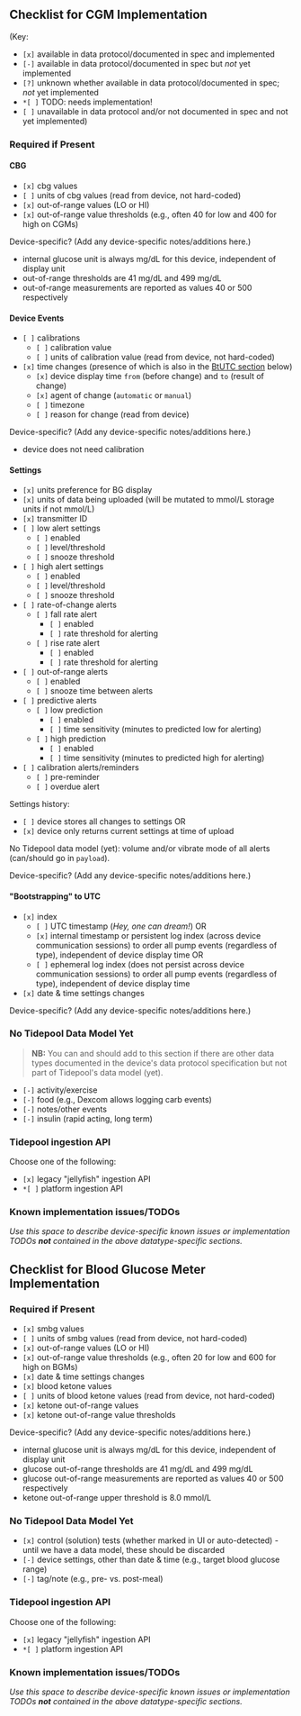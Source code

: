 ## Checklist for CGM Implementation

(Key:

 - `[x]` available in data protocol/documented in spec and implemented
 - `[-]` available in data protocol/documented in spec but *not* yet implemented
 - `[?]` unknown whether available in data protocol/documented in spec; *not* yet implemented
 - `*[ ]` TODO: needs implementation!
 - `[ ]` unavailable in data protocol and/or not documented in spec and not yet implemented)

### Required if Present

#### CBG

  - `[x]` cbg values
  - `[ ]` units of cbg values (read from device, not hard-coded)
  - `[x]` out-of-range values (LO or HI)
  - `[x]` out-of-range value thresholds (e.g., often 40 for low and 400 for high on CGMs)

Device-specific? (Add any device-specific notes/additions here.)
  - internal glucose unit is always mg/dL for this device, independent of display unit
  - out-of-range thresholds are 41 mg/dL and 499 mg/dL
  - out-of-range measurements are reported as values 40 or 500 respectively

#### Device Events
  - `[ ]` calibrations
    - `[ ]` calibration value
    - `[ ]` units of calibration value (read from device, not hard-coded)
  - `[x]` time changes (presence of which is also in the [BtUTC section](#bootstrapping-to-utc) below)
    - `[x]` device display time `from` (before change) and `to` (result of change)
    - `[x]` agent of change (`automatic` or `manual`)
    - `[ ]` timezone
    - `[ ]` reason for change (read from device)

Device-specific? (Add any device-specific notes/additions here.)
  - device does not need calibration

#### Settings

  - `[x]` units preference for BG display
  - `[x]` units of data being uploaded (will be mutated to mmol/L storage units if not mmol/L)
  - `[x]` transmitter ID
  - `[ ]` low alert settings
    - `[ ]` enabled
    - `[ ]` level/threshold
    - `[ ]` snooze threshold
  - `[ ]` high alert settings
    - `[ ]` enabled
    - `[ ]` level/threshold
    - `[ ]` snooze threshold
  - `[ ]` rate-of-change alerts
    - `[ ]` fall rate alert
        - `[ ]` enabled
        - `[ ]` rate threshold for alerting
    - `[ ]` rise rate alert
        - `[ ]` enabled
        - `[ ]` rate threshold for alerting
  - `[ ]` out-of-range alerts
    - `[ ]` enabled
    - `[ ]` snooze time between alerts
  - `[ ]` predictive alerts
    - `[ ]` low prediction
        - `[ ]` enabled
        - `[ ]` time sensitivity (minutes to predicted low for alerting)
    - `[ ]` high prediction
        - `[ ]` enabled
        - `[ ]` time sensitivity (minutes to predicted high for alerting)
  - `[ ]` calibration alerts/reminders
    - `[ ]` pre-reminder
    - `[ ]` overdue alert

Settings history:

  - `[ ]` device stores all changes to settings OR
  - `[x]` device only returns current settings at time of upload

No Tidepool data model (yet): volume and/or vibrate mode of all alerts (can/should go in `payload`).

Device-specific? (Add any device-specific notes/additions here.)

#### "Bootstrapping" to UTC

  - `[x]` index
    - `[ ]` UTC timestamp (*Hey, one can dream!*) OR
    - `[x]` internal timestamp or persistent log index (across device communication sessions) to order all pump events (regardless of type), independent of device display time OR
    - `[ ]` ephemeral log index (does not persist across device communication sessions) to order all pump events (regardless of type), independent of device display time
  - `[x]` date & time settings changes

Device-specific? (Add any device-specific notes/additions here.)

### No Tidepool Data Model Yet

> **NB:** You can and should add to this section if there are other data types documented in the device's data protocol specification but not part of Tidepool's data model (yet).

  - `[-]` activity/exercise
  - `[-]` food (e.g., Dexcom allows logging carb events)
  - `[-]` notes/other events
  - `[-]` insulin (rapid acting, long term)

### Tidepool ingestion API

Choose one of the following:

  - `[x]` legacy "jellyfish" ingestion API
  - `*[ ]` platform ingestion API

### Known implementation issues/TODOs

*Use this space to describe device-specific known issues or implementation TODOs **not** contained in the above datatype-specific sections.*


## Checklist for Blood Glucose Meter Implementation

### Required if Present

- `[x]` smbg values
- `[ ]` units of smbg values (read from device, not hard-coded)
- `[x]` out-of-range values (LO or HI)
- `[x]` out-of-range value thresholds (e.g., often 20 for low and 600 for high on BGMs)
- `[x]` date & time settings changes
- `[x]` blood ketone values
- `[ ]` units of blood ketone values (read from device, not hard-coded)
- `[x]` ketone out-of-range values
- `[x]` ketone out-of-range value thresholds

Device-specific? (Add any device-specific notes/additions here.)
  - internal glucose unit is always mg/dL for this device, independent of display unit
  - glucose out-of-range thresholds are 41 mg/dL and 499 mg/dL
  - glucose out-of-range measurements are reported as values 40 or 500 respectively
  - ketone out-of-range upper threshold is 8.0 mmol/L

### No Tidepool Data Model Yet

- `[x]` control (solution) tests (whether marked in UI or auto-detected) - until we have a data model, these should be discarded
- `[-]` device settings, other than date & time (e.g., target blood glucose range)
- `[-]` tag/note (e.g., pre- vs. post-meal)

### Tidepool ingestion API

Choose one of the following:

  - `[x]` legacy "jellyfish" ingestion API
  - `*[ ]` platform ingestion API

### Known implementation issues/TODOs

*Use this space to describe device-specific known issues or implementation TODOs **not** contained in the above datatype-specific sections.*
